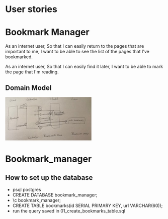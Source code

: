 # User stories
# Bookmark Manager

As an internet user,
So that I can easily return to the pages that are important to me,
I want to be able to see the list of the pages that I've bookmarked.

As an internet user,
So that I can easily find it later,
I want to be able to mark the page that I'm reading.

## Domain Model
![Bookmark Manager Domain Model](snapp.jpg)
# Bookmark_manager


## How to set up the database
- psql postgres
- CREATE DATABASE bookmark_manager;
- \c bookmark_manager;
- CREATE TABLE bookmarks(id SERIAL PRIMARY KEY, url VARCHAR(60));
- run the query saved in 01_create_bookmarks_table.sql
